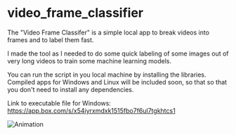 # video_frame_classifier

The "Video Frame Classifer" is a simple local app to break videos into frames and to label them fast. 

I made the tool as I needed to do some quick labeling of some images out of very long videos to train some machine learning models.

You can run the script in you local machine by installing the libraries. Compiled apps for Windows and Linux will be included soon, so that so that you don't need to install any dependencies. 

Link to executable file for Windows: https://app.box.com/s/x54iyrxmdxk1515fbo7f6ul7tgkhtcs1


![Animation](VideoGIF.gif)
